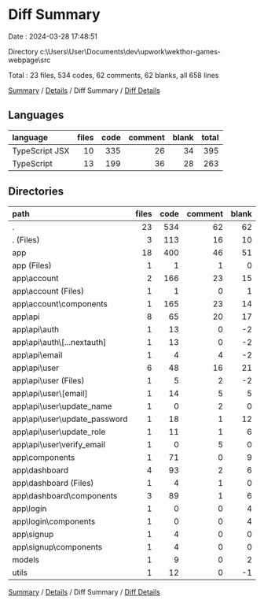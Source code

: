 # Diff Summary

Date : 2024-03-28 17:48:51

Directory c:\\Users\\User\\Documents\\dev\\upwork\\wekthor-games-webpage\\src

Total : 23 files,  534 codes, 62 comments, 62 blanks, all 658 lines

[Summary](results.md) / [Details](details.md) / Diff Summary / [Diff Details](diff-details.md)

## Languages
| language | files | code | comment | blank | total |
| :--- | ---: | ---: | ---: | ---: | ---: |
| TypeScript JSX | 10 | 335 | 26 | 34 | 395 |
| TypeScript | 13 | 199 | 36 | 28 | 263 |

## Directories
| path | files | code | comment | blank | total |
| :--- | ---: | ---: | ---: | ---: | ---: |
| . | 23 | 534 | 62 | 62 | 658 |
| . (Files) | 3 | 113 | 16 | 10 | 139 |
| app | 18 | 400 | 46 | 51 | 497 |
| app (Files) | 1 | 1 | 1 | 0 | 2 |
| app\\account | 2 | 166 | 23 | 15 | 204 |
| app\\account (Files) | 1 | 1 | 0 | 1 | 2 |
| app\\account\\components | 1 | 165 | 23 | 14 | 202 |
| app\\api | 8 | 65 | 20 | 17 | 102 |
| app\\api\\auth | 1 | 13 | 0 | -2 | 11 |
| app\\api\\auth\\[...nextauth] | 1 | 13 | 0 | -2 | 11 |
| app\\api\\email | 1 | 4 | 4 | -2 | 6 |
| app\\api\\user | 6 | 48 | 16 | 21 | 85 |
| app\\api\\user (Files) | 1 | 5 | 2 | -2 | 5 |
| app\\api\\user\\[email] | 1 | 14 | 5 | 5 | 24 |
| app\\api\\user\\update_name | 1 | 0 | 2 | 0 | 2 |
| app\\api\\user\\update_password | 1 | 18 | 1 | 12 | 31 |
| app\\api\\user\\update_role | 1 | 11 | 1 | 6 | 18 |
| app\\api\\user\\verify_email | 1 | 0 | 5 | 0 | 5 |
| app\\components | 1 | 71 | 0 | 9 | 80 |
| app\\dashboard | 4 | 93 | 2 | 6 | 101 |
| app\\dashboard (Files) | 1 | 4 | 1 | 0 | 5 |
| app\\dashboard\\components | 3 | 89 | 1 | 6 | 96 |
| app\\login | 1 | 0 | 0 | 4 | 4 |
| app\\login\\components | 1 | 0 | 0 | 4 | 4 |
| app\\signup | 1 | 4 | 0 | 0 | 4 |
| app\\signup\\components | 1 | 4 | 0 | 0 | 4 |
| models | 1 | 9 | 0 | 2 | 11 |
| utils | 1 | 12 | 0 | -1 | 11 |

[Summary](results.md) / [Details](details.md) / Diff Summary / [Diff Details](diff-details.md)